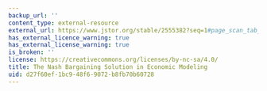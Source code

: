 ```yaml
---
backup_url: ''
content_type: external-resource
external_url: https://www.jstor.org/stable/2555382?seq=1#page_scan_tab_contents
has_external_licence_warning: true
has_external_license_warning: true
is_broken: ''
license: https://creativecommons.org/licenses/by-nc-sa/4.0/
title: The Nash Bargaining Solution in Economic Modeling
uid: d27f60ef-1bc9-48f6-9072-b8fb70b60728
---
```

